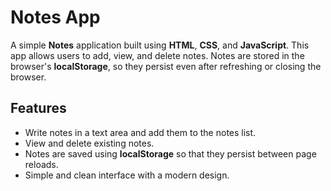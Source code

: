 # Notes App

A simple **Notes** application built using **HTML**, **CSS**, and **JavaScript**. This app allows users to add, view, and delete notes. Notes are stored in the browser's **localStorage**, so they persist even after refreshing or closing the browser.

## Features

- Write notes in a text area and add them to the notes list.
- View and delete existing notes.
- Notes are saved using **localStorage** so that they persist between page reloads.
- Simple and clean interface with a modern design.
